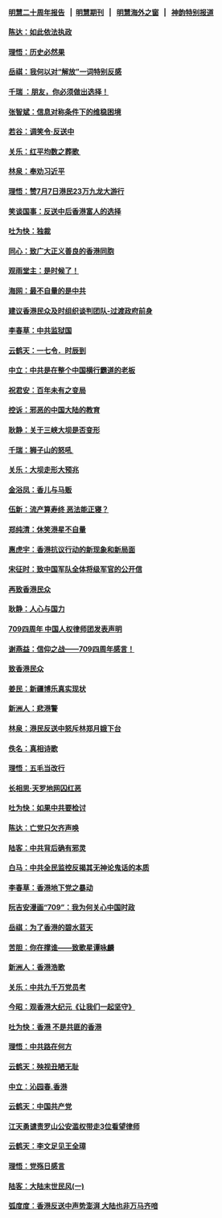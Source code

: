 #### [明慧二十周年报告](https://github.com/gfw-breaker/mh-reports/blob/master/README.md?t=07171336) &nbsp;&nbsp;|&nbsp;&nbsp;[明慧期刊](https://github.com/gfw-breaker/mh-qikan) &nbsp;&nbsp;|&nbsp;&nbsp; [明慧海外之窗](https://github.com/gfw-breaker/mh-news/blob/master/README.md?t=07171336) &nbsp;&nbsp;|&nbsp;&nbsp; [神韵特别报道](https://github.com/gfw-breaker/mh-news/blob/master/shenyun.md?t=07171336) 

#### [陈达：如此依法执政](../pages/nsc993/n11388999.md?t=07171336) 

#### [理悟：历史必然果](../pages/nsc993/n11388741.md?t=07171336) 

#### [岳祺：我何以对“解放”一词特别反感](../pages/nsc993/n11385696.md?t=07171336) 

#### [千瑞 ：朋友，你必须做出选择！](../pages/nsc993/n11384949.md?t=07171336) 

#### [张智斌：信息对称条件下的维稳困境](../pages/nsc993/n11384812.md?t=07171336) 

#### [若谷：调笑令‧反送中](../pages/nsc993/n11383745.md?t=07171336) 

#### [关乐：红平均数之葬歌 ](../pages/nsc993/n11383498.md?t=07171336) 

#### [林泉：奉劝习近平](../pages/nsc993/n11383487.md?t=07171336) 

#### [理悟：赞7月7日港民23万九龙大游行](../pages/nsc993/n11383473.md?t=07171336) 

#### [笑谈国事：反送中后香港富人的选择](../pages/nsc993/n11382020.md?t=07171336) 

#### [吐为快：独裁](../pages/nsc993/n11382755.md?t=07171336) 

#### [同心：致广大正义善良的香港同胞](../pages/nsc993/n11382745.md?t=07171336) 

#### [观雨堂主：是时候了！](../pages/nsc993/n11382737.md?t=07171336) 

#### [海网：最不自量的是中共](../pages/nsc993/n11380440.md?t=07171336) 

#### [建议香港民众及时组织谈判团队-过渡政府前身](../pages/nsc993/n11379909.md?t=07171336) 

#### [李春草：中共监狱国](../pages/nsc993/n11378989.md?t=07171336) 

#### [云鹤天：一七令．时辰到](../pages/nsc993/n11379260.md?t=07171336) 

#### [中立：中共是在整个中国横行霸道的老板](../pages/nsc993/n11378382.md?t=07171336) 

#### [祝君安：百年未有之变局](../pages/nsc993/n11378376.md?t=07171336) 

#### [控诉：邪恶的中国大陆的教育](../pages/nsc993/n11378344.md?t=07171336) 

#### [耿静：关于三峡大坝是否变形](../pages/nsc993/n11375879.md?t=07171336) 

#### [千瑞：狮子山的怒吼 ](../pages/nsc993/n11375644.md?t=07171336) 

#### [关乐：大坝走形大预兆](../pages/nsc993/n11375629.md?t=07171336) 

#### [金浴凤：香儿与马贩](../pages/nsc993/n11375580.md?t=07171336) 

#### [伍新：流产算寿终  恶法能正寝？](../pages/nsc993/n11375581.md?t=07171336) 

#### [郑纯清：休笑港星不自量](../pages/nsc993/n11375555.md?t=07171336) 

#### [惠虎宇：香港抗议行动的新现象和新局面](../pages/nsc993/n11375501.md?t=07171336) 

#### [宋征时：致中国军队全体将级军官的公开信](../pages/nsc993/n11373354.md?t=07171336) 

#### [再致香港民众](../pages/nsc993/n11373870.md?t=07171336) 

#### [耿静：人心与国力](../pages/nsc993/n11373759.md?t=07171336) 

#### [709四周年 中国人权律师团发表声明](../pages/nsc993/n11373565.md?t=07171336) 

#### [谢燕益：信仰之战——709四周年感言！](../pages/nsc993/n11373388.md?t=07171336) 

#### [致香港民众](../pages/nsc993/n11373286.md?t=07171336) 

#### [姜民：新疆博乐真实现状](../pages/nsc993/n11371223.md?t=07171336) 

#### [新洲人：悲港警](../pages/nsc993/n11371174.md?t=07171336) 

#### [林泉：港民反送中怒斥林郑月娥下台](../pages/nsc993/n11370676.md?t=07171336) 

#### [佚名：真相诗歌](../pages/nsc993/n11370666.md?t=07171336) 

#### [理悟：五毛当改行](../pages/nsc993/n11369314.md?t=07171336) 

#### [长相思‧天罗地网囚红恶](../pages/nsc993/n11368444.md?t=07171336) 

#### [吐为快：如果中共要检讨](../pages/nsc993/n11368441.md?t=07171336) 

#### [陈达：亡党只欠齐声唤](../pages/nsc993/n11367838.md?t=07171336) 

#### [陆客：中共背后确有邪灵](../pages/nsc993/n11365263.md?t=07171336) 

#### [白马：中共全民监控反揭其无神论鬼话的本质](../pages/nsc993/n11365236.md?t=07171336) 

#### [李春草：香港地下党之暴动](../pages/nsc993/n11365210.md?t=07171336) 

#### [阮吉安漫画“709”：我为何关心中国时政](../pages/nsc993/n11362127.md?t=07171336) 

#### [岳祺：为了香港的碧水蓝天](../pages/nsc993/n11362627.md?t=07171336) 

#### [苦胆：你在撑谁——致歌星谭咏麟](../pages/nsc993/n11361348.md?t=07171336) 

#### [新洲人：香港浩歌](../pages/nsc993/n11361334.md?t=07171336) 

#### [关乐：中共九千万党员考](../pages/nsc993/n11361304.md?t=07171336) 

#### [今昭：观香港大纪元《让我们一起坚守》](../pages/nsc993/n11361244.md?t=07171336) 

#### [吐为快：香港  不是共匪的香港](../pages/nsc993/n11360918.md?t=07171336) 

#### [理悟：中共路在何方](../pages/nsc993/n11360509.md?t=07171336) 

#### [云鹤天：殃视丑陋无耻](../pages/nsc993/n11358872.md?t=07171336) 

#### [中立：沁园春.香港](../pages/nsc993/n11358843.md?t=07171336) 

#### [云鹤天：中国共产党](../pages/nsc993/n11356465.md?t=07171336) 

#### [江天勇谴责罗山公安滥权带走3位看望律师](../pages/nsc993/n11356042.md?t=07171336) 

#### [云鹤天：李文足见王全璋](../pages/nsc993/n11355225.md?t=07171336) 

#### [理悟：党殇日感言](../pages/nsc993/n11354531.md?t=07171336) 

#### [陆客：大陆末世民风(一)](../pages/nsc993/n11354496.md?t=07171336) 

#### [弧度度：香港反送中声势澎湃 大陆也非万马齐喑](../pages/nsc993/n11352991.md?t=07171336) 

